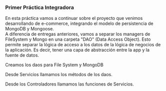 ### Primer Práctica Integradora

En esta práctica vamos a continuar sobre el proyecto que venimos desarrollando de e-commerce, integrando el modelo de persistencia de MongoDB y Mongoose.  
A diferencia de entregas anteriores, vamos a separar los managers de FileSystem y Mongo en una carpeta "DAO" (Data Access Object). Esto permite separar la lógica de acceso a los datos de la lógica de negocios de la aplicación. Es decir, tener una capa de abstracción entre la app y la fuente de datos.


Creamos los daos para File System y MongoDB

Desde Servicios llamamos los métodos de los daos.

Desde los Controladores llamamos las funciones de Servicios.

